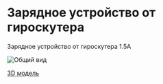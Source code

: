 # Зарядное устройство от гироскутера

Зарядное устройство от гироскутера 1.5A

![Общий вид](60big.png)

[3D модель](60part.f3d)